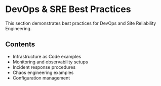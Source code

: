 # DevOps & SRE Best Practices

This section demonstrates best practices for DevOps and Site Reliability Engineering.

## Contents

- Infrastructure as Code examples
- Monitoring and observability setups
- Incident response procedures
- Chaos engineering examples
- Configuration management